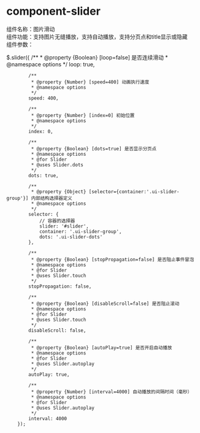 # component-slider
组件名称：图片滑动<br>
组件功能：支持图片无缝播放，支持自动播放，支持分页点和title显示或隐藏<br>
组件参数：

$.slider({
            /**
             * @property {Boolean} [loop=false] 是否连续滑动
             * @namespace options
             */
            loop: true,

            /**
             * @property {Number} [speed=400] 动画执行速度
             * @namespace options
             */
            speed: 400,

            /**
             * @property {Number} [index=0] 初始位置
             * @namespace options
             */
            index: 0,

            /**
             * @property {Boolean} [dots=true] 是否显示分页点
             * @namespace options
             * @for Slider
             * @uses Slider.dots
             */
            dots: true,

            /**
             * @property {Object} [selector={container:'.ui-slider-group'}] 内部结构选择器定义
             * @namespace options
             */
            selector: {
                // 容器的选择器
                slider: '#slider',
                container: '.ui-slider-group',
                dots: '.ui-slider-dots'
            },

            /**
             * @property {Boolean} [stopPropagation=false] 是否阻止事件冒泡
             * @namespace options
             * @for Slider
             * @uses Slider.touch
             */
            stopPropagation: false,

            /**
             * @property {Boolean} [disableScroll=false] 是否阻止滚动
             * @namespace options
             * @for Slider
             * @uses Slider.touch
             */
            disableScroll: false,

            /**
             * @property {Boolean} [autoPlay=true] 是否开启自动播放
             * @namespace options
             * @for Slider
             * @uses Slider.autoplay
             */
            autoPlay: true,

            /**
             * @property {Number} [interval=4000] 自动播放的间隔时间（毫秒）
             * @namespace options
             * @for Slider
             * @uses Slider.autoplay
             */
            interval: 4000
        });
